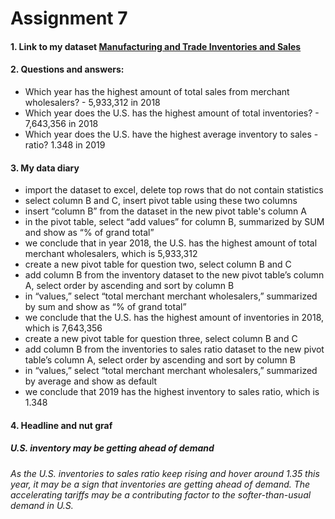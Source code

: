 # Assignment 7
#### 1. Link to my dataset [Manufacturing and Trade Inventories and Sales](https://www.census.gov/economic-indicators/) 
#### 2. Questions and answers: 
* Which year has the highest amount of total sales from merchant wholesalers? - 5,933,312 in 2018
* Which year does the U.S. has the highest amount of total inventories? - 7,643,356 in 2018
* Which year does the U.S. have the highest average inventory to sales - ratio? 1.348 in 2019
#### 3. My data diary 
* import the dataset to excel, delete top rows that do not contain statistics  
* select column B and C, insert pivot table using these two columns 
* insert “column B” from the dataset in the new pivot table's column A
* in the pivot table, select “add values” for column B, summarized by SUM and show as “% of grand total”
* we conclude that in year 2018, the U.S. has the highest amount of total merchant wholesalers, which is 5,933,312
* create a new pivot table for question two, select column B and C
* add column B from the inventory dataset to the new pivot table’s column A, select order by ascending and sort by column B
* in “values,” select “total merchant merchant wholesalers,” summarized by sum and show as “% of grand total”
* we conclude that the U.S. has the highest amount of inventories in 2018, which is 7,643,356
* create a new pivot table for question three, select column B and C
* add column B from the inventories to sales ratio dataset to the new pivot table’s column A, select order by ascending and sort by column B
* in “values,” select “total merchant merchant wholesalers,” summarized by average and show as default 
* we conclude that 2019 has the highest inventory to sales ratio, which is 1.348
#### 4. Headline and nut graf
##### U.S. inventory may be getting ahead of demand
###### As the U.S. inventories to sales ratio keep rising and hover around 1.35 this year, it may be a sign that inventories are getting ahead of demand. The accelerating tariffs may be a contributing factor to the softer-than-usual demand in U.S.
